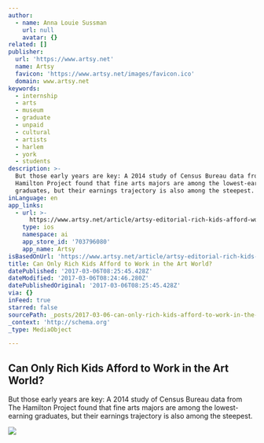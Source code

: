 ```yaml
---
author:
  - name: Anna Louie Sussman
    url: null
    avatar: {}
related: []
publisher:
  url: 'https://www.artsy.net'
  name: Artsy
  favicon: 'https://www.artsy.net/images/favicon.ico'
  domain: www.artsy.net
keywords:
  - internship
  - arts
  - museum
  - graduate
  - unpaid
  - cultural
  - artists
  - harlem
  - york
  - students
description: >-
  But those early years are key: A 2014 study of Census Bureau data from The
  Hamilton Project found that fine arts majors are among the lowest-earning
  graduates, but their earnings trajectory is also among the steepest.
inLanguage: en
app_links:
  - url: >-
      https://www.artsy.net/article/artsy-editorial-rich-kids-afford-work-art-world
    type: ios
    namespace: ai
    app_store_id: '703796080'
    app_name: Artsy
isBasedOnUrl: 'https://www.artsy.net/article/artsy-editorial-rich-kids-afford-work-art-world'
title: Can Only Rich Kids Afford to Work in the Art World?
datePublished: '2017-03-06T08:25:45.428Z'
dateModified: '2017-03-06T08:24:46.280Z'
datePublishedOriginal: '2017-03-06T08:25:45.428Z'
via: {}
inFeed: true
starred: false
sourcePath: _posts/2017-03-06-can-only-rich-kids-afford-to-work-in-the-art-world.md
_context: 'http://schema.org'
_type: MediaObject

---
```

<article style=""><h1>Can Only Rich Kids Afford to Work in the Art World?</h1><p>But those early years are key: A 2014 study of Census Bureau data from The Hamilton Project found that fine arts majors are among the lowest-earning graduates, but their earnings trajectory is also among the steepest.</p><img src="https://artsy-media-uploads.s3.amazonaws.com/t46T3oECAouXkOvgsh-VUA%2Flarger-14.jpg" /></article>